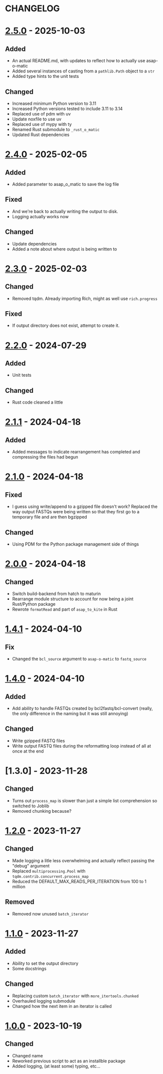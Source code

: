 # CHANGELOG

# [2.5.0] - 2025-10-03

## Added

- An actual README.md, with updates to reflect how to actually use asap-o-matic
- Added several instances of casting from a `pathlib.Path` object to a `str`
- Added type hints to the unit tests

## Changed

- Increased minimum Python version to 3.11
- Increased Python versions tested to include 3.11 to 3.14
- Replaced use of pdm with uv
- Update noxfile to use uv
- Replaced use of mypy with ty
- Renamed Rust submodule to `_rust_o_matic`
- Updated Rust dependencies

# [2.4.0] - 2025-02-05

## Added

- Added parameter to asap_o_matic to save the log file

## Fixed

- And we're back to actually writing the output to disk.
- Logging actually works now

## Changed

- Update dependencies
- Added a note about where output is being written to

# [2.3.0] - 2025-02-03

## Changed

- Removed tqdm.  Already importing Rich, might as well use `rich.progress`

## Fixed

- If output directory does not exist, attempt to create it.

# [2.2.0] - 2024-07-29

## Added

- Unit tests

## Changed

- Rust code cleaned a little


# [2.1.1] - 2024-04-18

## Added

- Added messages to indicate rearrangement has completed and compressing the files had begun

# [2.1.0] - 2024-04-18

## Fixed

- I guess using write/append to a gzipped file doesn't work? Replaced the way output FASTQs were being written
so that they first go to a temporary file and are then bgzipped

## Changed

- Using PDM for the Python package management side of things

# [2.0.0] - 2024-04-18

## Changed

- Switch build-backend from hatch to maturin
- Rearrange module structure to account for now being a joint Rust/Python package
- Rewrote `formatRead` and part of `asap_to_kite` in Rust

# [1.4.1] - 2024-04-10

## Fix

- Changed the `bcl_source` argument to `asap-o-matic` to `fastq_source`

# [1.4.0] - 2024-04-10

## Added

- Add ability to handle FASTQs created by bcl2fastq/bcl-convert (really, the only difference in the naming but it was
still annoying)

## Changed

- Write gzipped FASTQ files
- Write output FASTQ files during the reformatting loop instead of all at once at the end

# [1.3.0] - 2023-11-28

## Changed

- Turns out `process_map` is slower than just a simple list comprehension so switched to Joblib
- Removed chunking because?

# [1.2.0] - 2023-11-27

## Changed

- Made logging a litle less overwhelming and actually reflect passing the "debug" argument
- Replaced `multiprocessing.Pool` with `tqdm.contrib.concurrent.process_map`
- Reduced the DEFAULT_MAX_READS_PER_ITERATION from 100 to 1 million

## Removed

- Removed now unused `batch_iterator`

# [1.1.0] - 2023-11-27

## Added

- Ability to set the output directory
- Some docstrings

## Changed

- Replacing custom `batch_iterator` with `more_itertools.chunked`
- Overhauled logging submodule
- Changed how the next item in an iterator is called

# [1.0.0] - 2023-10-19

## Changed

- Changed name
- Reworked previous script to act as an installble package
- Added logging, (at least some) typing, etc...

[2.5.0]: https://github.com/milescsmith/asap_o_matic/compare/2.4.0..2.5.0
[2.4.0]: https://github.com/milescsmith/asap_o_matic/compare/2.3.0..2.4.0
[2.3.0]: https://github.com/milescsmith/asap_o_matic/compare/2.2.0..2.3.0
[2.2.0]: https://github.com/milescsmith/asap_o_matic/compare/2.1.1..2.2.0
[2.1.1]: https://github.com/milescsmith/asap_o_matic/compare/2.1.0..2.1.1
[2.1.0]: https://github.com/milescsmith/asap_o_matic/compare/2.0.0..2.1.0
[2.0.0]: https://github.com/milescsmith/asap_o_matic/compare/1.4.1..2.0.0
[1.4.1]: https://github.com/milescsmith/asap_o_matic/compare/1.4.0..1.4.1
[1.4.0]: https://github.com/milescsmith/asap_o_matic/compare/1.3.0..1.4.0
[1.2.0]: https://github.com/milescsmith/asap_o_matic/compare/1.2.0..1.3.0
[1.2.0]: https://github.com/milescsmith/asap_o_matic/compare/1.1.0..1.2.0
[1.1.0]: https://github.com/milescsmith/asap_o_matic/compare/1.0.0..1.1.0
[1.0.0]: https://github.com/milescsmith/asap_o_matic/releases/tag/1.0.0
